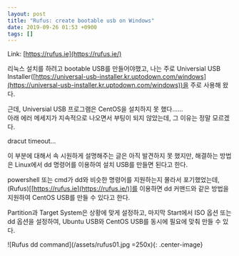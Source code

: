 ```yaml
---
layout: post
title: "Rufus: create bootable usb on Windows"
date: 2019-09-26 01:53 +0900
tags: []
---
```


Link: [https://rufus.ie](https://rufus.ie/)

리눅스 설치를 하려고 bootable USB를 만들어야했고, 나는 주로 Universial USB Installer([https://universal-usb-installer.kr.uptodown.com/windows](https://universal-usb-installer.kr.uptodown.com/windows))을 주로 사용해 왔다.  

근데, Universial USB 프로그램은 CentOS을 설치하지 못 했다......  
아래 에러 메세지가 지속적으로 나오면서 부팅이 되지 않았는데, 그 이유는 정말 모르겠다.  

dracut timeout...

이 부분에 대해서 속 시원하게 설명해주는 글은 아직 발견하지 못 했지만,
해결하는 방법은 Linux에서 dd 명령어를 이용하여 설치 USB를 만들면 된다고 한다.

powershell 또는 cmd가 dd와 비슷한 명령어를 지원하는지 몰라서 포기했었는데,
(Rufus)[[https://rufus.ie](https://rufus.ie/)]를 이용하면 dd 커맨드와 같은 방법을 지원하여 CentOS USB를 만들 수 있다고 한다.  


Partition과 Target System은 상황에 맞게 설정하고, 마지막 Start에서 ISO 옵션 또는 dd 옵션을 설정하여, Ubuntu USB와 CentOS USB를 동시에 필요에 맞춰 만들 수 있다.  

![Rufus dd command](/assets/rufus01.jpg =250x){: .center-image}